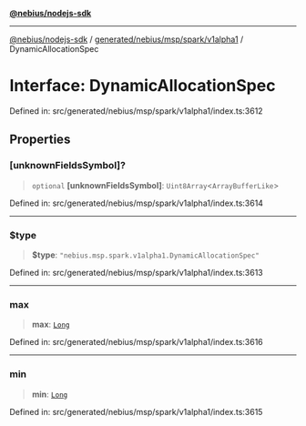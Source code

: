 [**@nebius/nodejs-sdk**](../../../../../../README.md)

---

[@nebius/nodejs-sdk](../../../../../../README.md) / [generated/nebius/msp/spark/v1alpha1](../README.md) / DynamicAllocationSpec

# Interface: DynamicAllocationSpec

Defined in: src/generated/nebius/msp/spark/v1alpha1/index.ts:3612

## Properties

### \[unknownFieldsSymbol\]?

> `optional` **\[unknownFieldsSymbol\]**: `Uint8Array`\<`ArrayBufferLike`\>

Defined in: src/generated/nebius/msp/spark/v1alpha1/index.ts:3614

---

### $type

> **$type**: `"nebius.msp.spark.v1alpha1.DynamicAllocationSpec"`

Defined in: src/generated/nebius/msp/spark/v1alpha1/index.ts:3613

---

### max

> **max**: [`Long`](../../../../../../runtime/protos/core/classes/Long.md)

Defined in: src/generated/nebius/msp/spark/v1alpha1/index.ts:3616

---

### min

> **min**: [`Long`](../../../../../../runtime/protos/core/classes/Long.md)

Defined in: src/generated/nebius/msp/spark/v1alpha1/index.ts:3615
